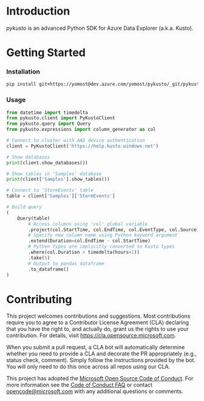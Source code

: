 # Introduction 
_pykusto_ is an advanced Python SDK for Azure Data Explorer (a.k.a. Kusto).

# Getting Started
### Installation
```bash
pip install git+https://yomost@dev.azure.com/yomost/pykusto/_git/pykusto
```

### Usage
```python
from datetime import timedelta
from pykusto.client import PyKustoClient
from pykusto.query import Query
from pykusto.expressions import column_generator as col

# Connect to cluster with AAD device authentication
client = PyKustoClient('https://help.kusto.windows.net')

# Show databases
print(client.show_databases())

# Show tables in 'Samples' database
print(client['Samples'].show_tables())

# Connect to 'StormEvents' table
table = client['Samples']['StormEvents']

# Build query
(
    Query(table)        
        # Access columns using 'col' global variable 
        .project(col.StartTime, col.EndTime, col.EventType, col.Source)
        # Specify new column name using Python keyword argument   
        .extend(Duration=col.EndTime - col.StartTime)
        # Python types are implicitly converted to Kusto types
        .where(col.Duration > timedelta(hours=1))
        .take(5)
        # Output to pandas dataframe
        .to_dataframe()
) 
```

# Contributing

This project welcomes contributions and suggestions.  Most contributions require you to agree to a
Contributor License Agreement (CLA) declaring that you have the right to, and actually do, grant us
the rights to use your contribution. For details, visit https://cla.opensource.microsoft.com.

When you submit a pull request, a CLA bot will automatically determine whether you need to provide
a CLA and decorate the PR appropriately (e.g., status check, comment). Simply follow the instructions
provided by the bot. You will only need to do this once across all repos using our CLA.

This project has adopted the [Microsoft Open Source Code of Conduct](https://opensource.microsoft.com/codeofconduct/).
For more information see the [Code of Conduct FAQ](https://opensource.microsoft.com/codeofconduct/faq/) or
contact [opencode@microsoft.com](mailto:opencode@microsoft.com) with any additional questions or comments.
